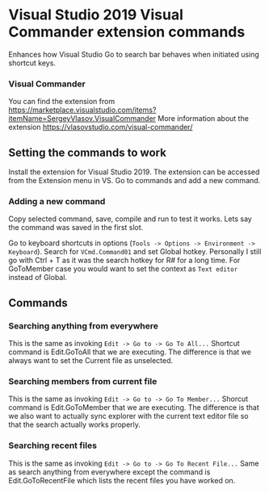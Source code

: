 # Visual Studio 2019 Visual Commander extension commands
Enhances how Visual Studio Go to search bar behaves when initiated using shortcut keys.

### Visual Commander
You can find the extension from https://marketplace.visualstudio.com/items?itemName=SergeyVlasov.VisualCommander
More information about the extension https://vlasovstudio.com/visual-commander/

## Setting the commands to work
Install the extension for Visual Studio 2019. The extension can be accessed from the Extension menu in VS. Go to commands and add a new command.

### Adding a new command
Copy selected command, save, compile and run to test it works. Lets say the command was saved in the first slot.

Go to keyboard shortcuts in options (`Tools -> Options -> Environment -> Keyboard`). Search for `VCmd.Command01` and set Global hotkey. Personally I still go with Ctrl + T as it was the search hotkey for R# for a long time.
For GoToMember case you would want to set the context as `Text editor` instead of Global.

## Commands
### Searching anything from everywhere

This is the same as invoking `Edit -> Go to -> Go To All...`
Shortcut command is Edit.GoToAll that we are executing. The difference is that we always want to set the Current file as unselected.

### Searching members from current file

This is the same as invoking `Edit -> Go to -> Go To Member...`
Shorcut command is Edit.GoToMember that we are executing. The difference is that we also want to actually sync explorer with the current text editor file so that the search actually works properly.

### Searching recent files

This is the same as invoking `Edit -> Go to -> Go To Recent File...`
Same as search anything from everywhere except the command is Edit.GoToRecentFile which lists the recent files you have worked on.
